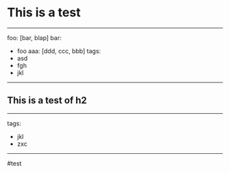 # This is a test
---
foo: [bar, blap]
bar:
 - foo
aaa: [ddd, ccc, bbb]
tags:
 - asd
 - fgh
 - jkl
---
## This is a test of h2
---
tags:
 - jkl
 - zxc
---
#test
